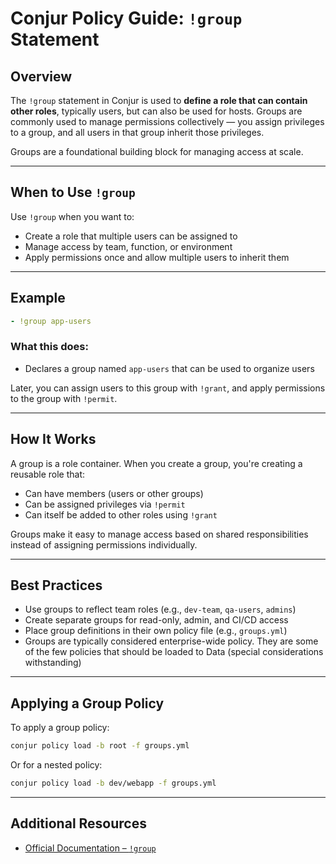# Conjur Policy Guide: `!group` Statement

## Overview

The `!group` statement in Conjur is used to **define a role that can contain other roles**, typically users, but can also be used for hosts. Groups are commonly used to manage permissions collectively — you assign privileges to a group, and all users in that group inherit those privileges.

Groups are a foundational building block for managing access at scale.

---

## When to Use `!group`

Use `!group` when you want to:

* Create a role that multiple users can be assigned to
* Manage access by team, function, or environment
* Apply permissions once and allow multiple users to inherit them

---

## Example

```yaml
- !group app-users
```

### What this does:

* Declares a group named `app-users` that can be used to organize users

Later, you can assign users to this group with `!grant`, and apply permissions to the group with `!permit`.

---

## How It Works

A group is a role container. When you create a group, you're creating a reusable role that:

* Can have members (users or other groups)
* Can be assigned privileges via `!permit`
* Can itself be added to other roles using `!grant`

Groups make it easy to manage access based on shared responsibilities instead of assigning permissions individually.

---

## Best Practices

* Use groups to reflect team roles (e.g., `dev-team`, `qa-users`, `admins`)
* Create separate groups for read-only, admin, and CI/CD access
* Place group definitions in their own policy file (e.g., `groups.yml`)
* Groups are typically considered enterprise-wide policy. They are some of the few policies that should be loaded to Data (special considerations withstanding)

---

## Applying a Group Policy

To apply a group policy:

```bash
conjur policy load -b root -f groups.yml
```

Or for a nested policy:

```bash
conjur policy load -b dev/webapp -f groups.yml
```

---

## Additional Resources

* [Official Documentation – `!group`](https://docs.cyberark.com/conjur-cloud/latest/en/content/operations/policy/statement-ref-group.htm)
